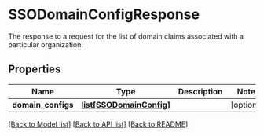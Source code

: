 # SSODomainConfigResponse

The response to a request for the list of domain claims associated with a particular organization. 
## Properties
Name | Type | Description | Notes
------------ | ------------- | ------------- | -------------
**domain_configs** | [**list[SSODomainConfig]**](SSODomainConfig.md) |  | [optional] 

[[Back to Model list]](../README.md#documentation-for-models) [[Back to API list]](../README.md#documentation-for-api-endpoints) [[Back to README]](../README.md)


